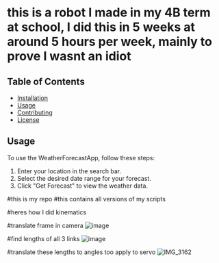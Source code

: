 # this is a robot I made in my 4B term at school, I did this in 5 weeks at around 5 hours per week, mainly to prove I wasnt an idiot

## Table of Contents
- [Installation](#installation)
- [Usage](#usage)
- [Contributing](#contributing)
- [License](#license)

## Usage
To use the WeatherForecastApp, follow these steps:

1. Enter your location in the search bar.
2. Select the desired date range for your forecast.
3. Click "Get Forecast" to view the weather data.

#this is my repo
#this contains all versions of my scripts

#heres how I did kinematics

#translate frame in camera
![image](https://github.com/user-attachments/assets/9df9e9ca-ba14-47f0-bf1a-038a44bec067)

#find lengths of all 3 links
![image](https://github.com/user-attachments/assets/eb05e406-64a8-4dbc-900c-8f0044ec2ef8)

#translate these lengths to angles too apply to servo
![IMG_3162](https://github.com/user-attachments/assets/71c701e1-9baf-4020-8444-788abdef5b34)
